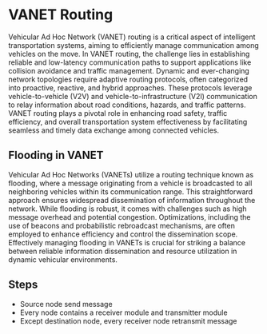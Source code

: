 # VANET Routing

Vehicular Ad Hoc Network (VANET) routing is a critical aspect of intelligent transportation systems, aiming to efficiently manage communication among vehicles on the move. In VANET routing, the challenge lies in establishing reliable and low-latency communication paths to support applications like collision avoidance and traffic management. Dynamic and ever-changing network topologies require adaptive routing protocols, often categorized into proactive, reactive, and hybrid approaches. These protocols leverage vehicle-to-vehicle (V2V) and vehicle-to-infrastructure (V2I) communication to relay information about road conditions, hazards, and traffic patterns. VANET routing plays a pivotal role in enhancing road safety, traffic efficiency, and overall transportation system effectiveness by facilitating seamless and timely data exchange among connected vehicles.

## Flooding in VANET
Vehicular Ad Hoc Networks (VANETs) utilize a routing technique known as flooding, where a message originating from a vehicle is broadcasted to all neighboring vehicles within its communication range. This straightforward approach ensures widespread dissemination of information throughout the network. While flooding is robust, it comes with challenges such as high message overhead and potential congestion. Optimizations, including the use of beacons and probabilistic rebroadcast mechanisms, are often employed to enhance efficiency and control the dissemination scope. Effectively managing flooding in VANETs is crucial for striking a balance between reliable information dissemination and resource utilization in dynamic vehicular environments.
## Steps
* Source node send message
* Every node contains a receiver module and transmitter module
* Except destination node, every receiver node retransmit message